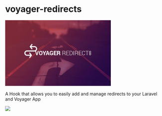 # voyager-redirects

<p align="left"><a href="https://the-control-group.github.io/voyager/" target="_blank"><img width="340" src="/cover.jpg?raw=true"></a></p>

A Hook that allows you to easily add and manage redirects to your Laravel and Voyager App

<p align="left"><a href="https://the-control-group.github.io/voyager/" target="_blank"><img width="640" src="http://i.imgur.com/2jN0wRJ.png"></a></p>
